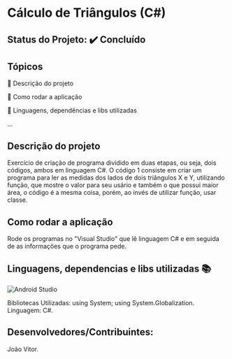 # Cálculo de Triângulos (C#)

## Status do Projeto: ✔️ Concluído 

## Tópicos
🔹 Descrição do projeto 

🔹 Como rodar a aplicação

🔹 Linguagens, dependências e libs utilizadas

...

## Descrição do projeto
Exercício de criação de programa dividido em duas etapas, ou seja, dois códigos, ambos em linguagem C#.
O código 1 consiste em criar um programa para ler as medidas dos lados de dois triângulos X e Y, utilizando função, que mostre o valor para seu usário e também o que possui maior área, o código é a mesma coisa, porém, ao invés de utilizar função, usar classe.

## Como rodar a aplicação 
Rode os programas no "Visual Studio" que lê linguagem C# e em seguida de as informações que o programa pede.

## Linguagens, dependencias e libs utilizadas 📚
![Android Studio](https://img.shields.io/badge/Android-3DDC84?style=for-the-badge&logo=android&logoColor=white)

Bibliotecas Utilizadas:
using System;
using System.Globalization.
Linguagem:
C#.

## Desenvolvedores/Contribuintes:
João Vitor.

